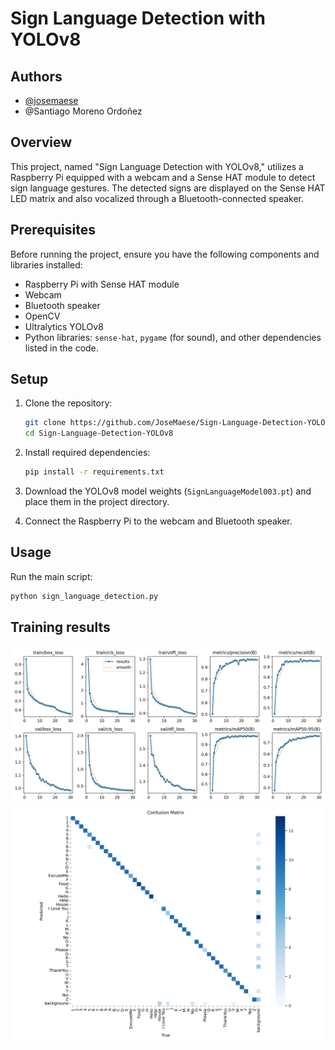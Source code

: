 # Sign Language Detection with YOLOv8

## Authors
- [@josemaese](https://github.com/JoseMaese)
- @Santiago Moreno Ordoñez

## Overview
This project, named "Sign Language Detection with YOLOv8," utilizes a Raspberry Pi equipped with a webcam and a Sense HAT module to detect sign language gestures. The detected signs are displayed on the Sense HAT LED matrix and also vocalized through a Bluetooth-connected speaker.

## Prerequisites
Before running the project, ensure you have the following components and libraries installed:

- Raspberry Pi with Sense HAT module
- Webcam
- Bluetooth speaker
- OpenCV
- Ultralytics YOLOv8
- Python libraries: `sense-hat`, `pygame` (for sound), and other dependencies listed in the code.

## Setup
1. Clone the repository:
    ```bash
    git clone https://github.com/JoseMaese/Sign-Language-Detection-YOLO.git
    cd Sign-Language-Detection-YOLOv8
    ```

2. Install required dependencies:
    ```bash
    pip install -r requirements.txt
    ```

3. Download the YOLOv8 model weights (`SignLanguageModel003.pt`) and place them in the project directory.

4. Connect the Raspberry Pi to the webcam and Bluetooth speaker.

## Usage
Run the main script:
```bash
python sign_language_detection.py
```

## Training results
[![Training results](Images/graficas_sign_language.png)](Images/graficas_sign_language.png)
[![Confusion matrix](Images/matriz.png)](Images/matriz.png)

